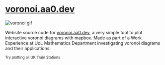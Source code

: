 # [voronoi.aa0.dev](voronoi.aa0.dev)

![voronoi gif](./media/voronoi.gif)

Website source code for [voronoi.aa0.dev](voronoi.aa0.dev), a very simple tool to plot interactive voronoi diagrams with mapbox. Made as part of a Work Experience at UoL Mathematics Department investigating voronoi diagrams and their applications.

<sub>Try plotting all UK Train Stations</sub>
